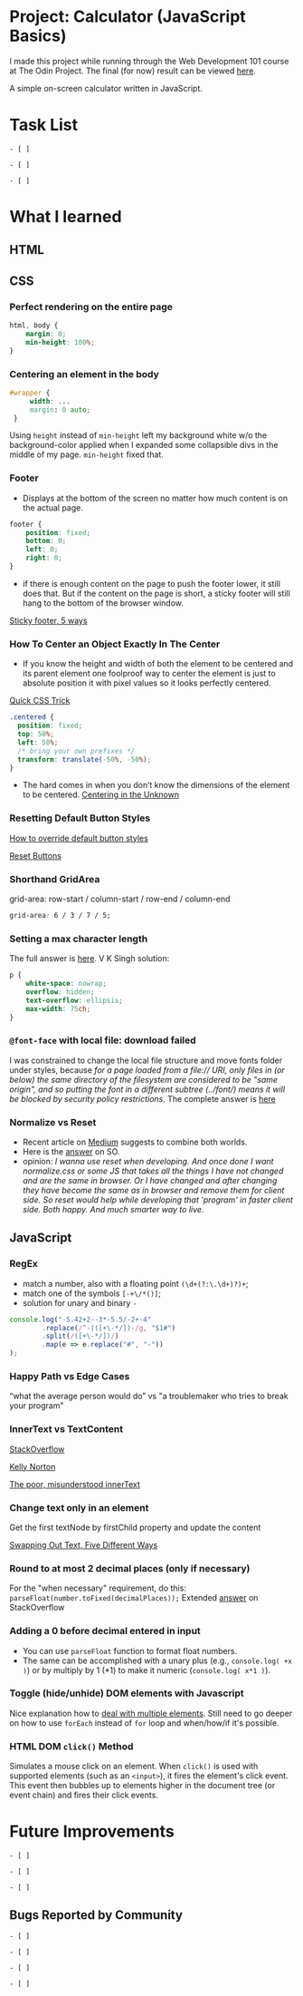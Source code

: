 # Project: Calculator (JavaScript Basics)

I made this project while running through the Web Development 101 course at The Odin Project. The final (for now) result can be viewed [here](https://pandenok.github.io/calculator/). 

A simple on-screen calculator written in JavaScript.

# Task List

    - [ ] 

    - [ ] 

    - [ ] 

# What I learned

## HTML

## CSS

### Perfect rendering on the entire page

```css
html, body {
    margin: 0;
    min-height: 100%;
}
```
### Centering an element in the body

```css
#wrapper {
     width: ...
     margin: 0 auto;
 }
```

Using `height` instead of `min-height` left my background white w/o the background-color applied when I expanded some collapsible divs in the middle of my page. `min-height` fixed that. 

### Footer

- Displays at the bottom of the screen no matter how much content is on the actual page. 

```css
footer {
    position: fixed;
    bottom: 0;
    left: 0;
    right: 0;
}
```
- if there is enough content on the page to push the footer lower, it still does that. But if the content on the page is short, a sticky footer will still hang to the bottom of the browser window.

[Sticky footer, 5 ways](https://css-tricks.com/couple-takes-sticky-footer/)

### How To Center an Object Exactly In The Center

- If you know the height and width of both the element to be centered and its parent element one foolproof way to center the element is just 
to absolute position it with pixel values so it looks perfectly centered.

[Quick CSS Trick](https://css-tricks.com/quick-css-trick-how-to-center-an-object-exactly-in-the-center/)
```css
.centered {
  position: fixed;
  top: 50%;
  left: 50%;
  /* bring your own prefixes */
  transform: translate(-50%, -50%);
}
```

- The hard comes in when you don’t know the dimensions of the element to be centered. [Centering in the Unknown](https://css-tricks.com/centering-in-the-unknown/)

### Resetting Default Button Styles

[How to override default button styles](https://css-tricks.com/overriding-default-button-styles/)

[Reset Buttons](https://gist.github.com/MoOx/9137295)

### Shorthand GridArea

grid-area: row-start / column-start / row-end / column-end

```css
grid-area: 6 / 3 / 7 / 5;
```
### Setting a max character length

The full answer is [here](https://stackoverflow.com/questions/26973570/setting-a-max-character-length-in-css). 
V K Singh solution:

```css
p {
    white-space: nowrap;
    overflow: hidden;
    text-overflow: ellipsis;
    max-width: 75ch;
}
```

### `@font-face` with local file: download failed
I was constrained to change the local file structure and move fonts folder under styles, because *for a page loaded from a file:// URI, only files in (or below) the same directory of the filesystem are considered to be "same origin", and so putting the font in a different subtree (../font/) means it will be blocked by security policy restrictions*.
The complete answer is [here](https://stackoverflow.com/questions/19817459/firefox-font-face-with-local-file-downloadable-font-download-failed)

### Normalize vs Reset
- Recent article on [Medium](https://medium.com/@elad/normalize-css-or-css-reset-9d75175c5d1e) suggests to combine both worlds.
- Here is the [answer](https://stackoverflow.com/questions/6887336/what-is-the-difference-between-normalize-css-and-reset-css/8357635#8357635) on SO.
- opinion: *I wanna use reset when developing. And once done I want normalize.css or some JS that takes all the things I have not changed and are the same in browser. Or I have changed and after changing they have become the same as in browser and remove them for client side. So reset would help while developing that 'program' in faster client side. Both happy. And much smarter way to live*.

## JavaScript

### RegEx

- match a number, also with a floating point `(\d+(?:\.\d+)?)+`;
- match one of the symbols `[-+\/*()]`;
- solution for unary and binary `-`
```javascript
console.log("-5.42+2--3*-5.5/-2+-4"
        .replace(/^-|([+\-*/])-/g, "$1#")
        .split(/([+\-*/])/)
        .map(e => e.replace("#", "-"))
);
```

### Happy Path vs Edge Cases
“what the average person would do” vs "a troublemaker who tries to break your program"

### InnerText vs TextContent

[StackOverflow](https://stackoverflow.com/questions/35213147/difference-between-textcontent-vs-innertext)

[Kelly Norton](https://kellegous.com/j/2013/02/27/innertext-vs-textcontent/)

[The poor, misunderstood innerText ](http://perfectionkills.com/the-poor-misunderstood-innerText/)

### Change text only in an element

Get the first textNode by firstChild property and update the content

[Swapping Out Text, Five Different Ways](https://css-tricks.com/swapping-out-text-five-different-ways/)

### Round to at most 2 decimal places (only if necessary)

For the "when necessary" requirement, do this: `parseFloat(number.toFixed(decimalPlaces));`
Extended [answer](https://stackoverflow.com/questions/11832914/round-to-at-most-2-decimal-places-only-if-necessary/11832950#11832950) on StackOverflow 

### Adding a 0 before decimal entered in input

- You can use `parseFloat` function to format float numbers.
- The same can be accomplished with a unary plus (e.g., `console.log( +x )`) or by multiply by 1 (*1) to make it numeric (`console.log( x*1 )`).

### Toggle (hide/unhide) DOM elements with Javascript

Nice explanation how to [deal with multiple elements](https://stackoverflow.com/questions/21070101/show-hide-div-using-javascript).
Still need to go deeper on how to use `forEach` instead of `for` loop and when/how/if it's possible.

### HTML DOM `click()` Method

Simulates a mouse click on an element.
When `click()` is used with supported elements (such as an `<input>`), it fires the element's click event. This event then bubbles up to elements higher in the document tree (or event chain) and fires their click events.

# Future Improvements

    - [ ] 

    - [ ] 

    - [ ] 

## Bugs Reported by Community

    - [ ] 

    - [ ] 

    - [ ] 

    - [ ] 
